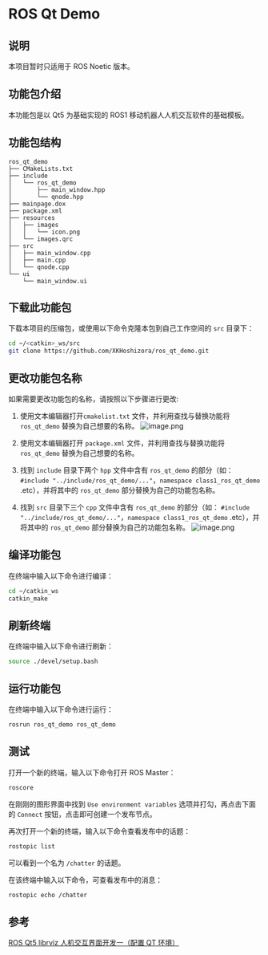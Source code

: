 # ROS Qt Demo

## 说明

本项目暂时只适用于 ROS Noetic 版本。

## 功能包介绍

本功能包是以 Qt5 为基础实现的 ROS1 移动机器人人机交互软件的基础模板。

## 功能包结构

```
ros_qt_demo
├── CMakeLists.txt
├── include
│   └── ros_qt_demo
│       ├── main_window.hpp
│       └── qnode.hpp
├── mainpage.dox
├── package.xml
├── resources
│   ├── images
│   │   └── icon.png
│   └── images.qrc
├── src
│   ├── main_window.cpp
│   ├── main.cpp
│   └── qnode.cpp
└── ui
    └── main_window.ui
```

## 下载此功能包

下载本项目的压缩包，或使用以下命令克隆本包到自己工作空间的 `src` 目录下：

```bash
cd ~/<catkin>_ws/src
git clone https://github.com/XKHoshizora/ros_qt_demo.git
```

## 更改功能包名称

如果需要更改功能包的名称，请按照以下步骤进行更改:

1. 使用文本编辑器打开`cmakelist.txt` 文件，并利用查找与替换功能将 `ros_qt_demo` 替换为自己想要的名称。
   ![image.png](https://i.postimg.cc/zfZ1s8RB/image.png)

2. 使用文本编辑器打开 `package.xml` 文件，并利用查找与替换功能将 `ros_qt_demo` 替换为自己想要的名称。

3. 找到 `include` 目录下两个 `hpp` 文件中含有 `ros_qt_demo` 的部分（如： `#include "../include/ros_qt_demo/..."`，`namespace class1_ros_qt_demo` .etc），并将其中的 `ros_qt_demo` 部分替换为自己的功能包名称。

4. 找到 `src` 目录下三个 `cpp` 文件中含有 `ros_qt_demo` 的部分（如： `#include "../include/ros_qt_demo/..."`，`namespace class1_ros_qt_demo` .etc），并将其中的 `ros_qt_demo` 部分替换为自己的功能包名称。
   ![image.png](https://i.postimg.cc/8ch8qT6D/image.png)

## 编译功能包

在终端中输入以下命令进行编译：

```bash
cd ~/catkin_ws
catkin_make
```

## 刷新终端

在终端中输入以下命令进行刷新：

```bash
source ./devel/setup.bash
```

## 运行功能包

在终端中输入以下命令进行运行：

```bash
rosrun ros_qt_demo ros_qt_demo
```

## 测试

打开一个新的终端，输入以下命令打开 ROS Master：

```bash
roscore
```

在刚刚的图形界面中找到 `Use environment variables` 选项并打勾，再点击下面的 `Connect` 按钮，点击即可创建一个发布节点。

再次打开一个新的终端，输入以下命令查看发布中的话题：

```bash
rostopic list
```

可以看到一个名为 `/chatter` 的话题。

在该终端中输入以下命令，可查看发布中的消息：

```bash
rostopic echo /chatter
```

## 参考

[ROS Qt5 librviz 人机交互界面开发一（配置 QT 环境）](https://blog.csdn.net/qq_38441692/article/details/105158790)
